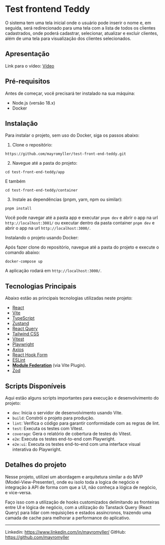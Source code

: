 # Test frontend Teddy

O sistema tem uma tela inicial onde o usuário pode inserir o nome e, em seguida, será redirecionado para uma tela com a lista de todos os clientes cadastrados, onde poderá cadastrar, selecionar, atualizar e excluir clientes, além de uma tela para visualização dos clientes selecionados.

## Apresentação

Link para o vídeo: [Vídeo](https://vimeo.com/1015022372?share=copy#t=0)

## Pré-requisitos

Antes de começar, você precisará ter instalado na sua máquina:

- Node.js (versão 18.x)
- Docker

## Instalação

Para instalar o projeto, sem uso do Docker, siga os passos abaixo:

1. Clone o repositório:

```
https://github.com/mayromyller/test-front-end-teddy.git
```

2. Navegue até a pasta do projeto:

```
cd test-front-end-teddy/app
```

E também

```
cd test-front-end-teddy/container
```

3. Instale as dependências (pnpm, yarn, npm ou similar):

```
pnpm install
```

Você pode navegar até a pasta app e executar `pnpm dev` e abrir o app na url `http://localhost:3001/` ou executar dentro da pasta container `pnpm dev` e abrir o app na url `http://localhost:3000/`.

Instalando o projeto usando Docker:

Após fazer clone do repositório, navegue até a pasta do projeto e execute o comando abaixo:

```
docker-compose up
```

A aplicação rodará em `http://localhost:3000/`.

## Tecnologias Principais

Abaixo estão as principais tecnologias utilizadas neste projeto:

- [React](https://reactjs.org/)
- [Vite](https://vitejs.dev/)
- [TypeScript](https://www.typescriptlang.org/)
- [Zustand](https://github.com/pmndrs/zustand)
- [React Query](https://tanstack.com/query/latest)
- [Tailwind CSS](https://tailwindcss.com/)
- [Vitest](https://vitest.dev/)
- [Playwright](https://playwright.dev/)
- [Axios](https://axios-http.com/)
- [React Hook Form](https://react-hook-form.com/)
- [ESLint](https://eslint.org/)
- **[Module Federation](https://webpack.js.org/concepts/module-federation/)** (via Vite Plugin).
- [Zod](https://zod.dev/)

## Scripts Disponíveis

Aqui estão alguns scripts importantes para execução e desenvolvimento do projeto:

- `dev`: Inicia o servidor de desenvolvimento usando Vite.
- `build`: Constrói o projeto para produção.
- `lint`: Verifica o código para garantir conformidade com as regras de lint.
- `test`: Executa os testes com Vitest.
- `coverage`: Gera o relatório de cobertura de testes do Vitest.
- `e2e`: Executa os testes end-to-end com Playwright.
- `e2e:ui`: Executa os testes end-to-end com uma interface visual interativa do Playwright.

## Detalhes do projeto

Nesse projeto, utilizei um abordagem e arquitetura similar a do MVP (Model-View-Presenter), onde eu isolo toda a logica de negócio e integração à API de forma com que a UI, não conheça a lógica de negócio, e vice-versa.

Faço isso com a utilização de hooks customizados delimitando as fronteiras entre UI e lógica de negócio, com a utilização do Tanstack Query (React Query) para lidar com requisições e estados assíncronos, trazendo uma camada de cache para melhorar a performance do aplicativo.

---

Linkedin: https://www.linkedin.com/in/mayromyller/
GitHub: https://github.com/mayromyller
